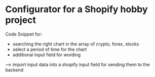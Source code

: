 # Configurator for a Shopify hobby project

Code Snippet for:
- searching the right chart in the array of crypto, forex, stocks
- select a period of time for the chart 
- additional input field for wording

--> import input data into a shopify input field for sending them to the backend

